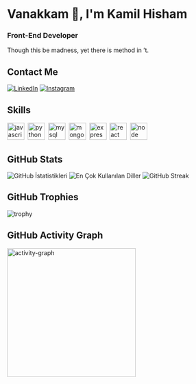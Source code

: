 # Vanakkam 👋, I'm Kamil Hisham
### Front-End Developer

Though this be madness, yet there is method in ’t.

## Contact Me
<p><a href="www.linkedin.com/in/kamilhisham" target="_blank"><img src="https://img.shields.io/badge/LinkedIn-%230077B5.svg?&style=flat-square&logo=linkedin&logoColor=white" alt="LinkedIn"></a> <a href="www.instagram.com/hichooz._" target="_blank"><img src="https://img.shields.io/badge/Instagram-%23E4405F.svg?&style=flat-square&logo=instagram&logoColor=white" alt="Instagram"></a> </p>

## Skills

<p align="left">
<img src="https://cdn.jsdelivr.net/gh/devicons/devicon/icons/javascript/javascript-original.svg" alt="javascript" width="40" height="40"/>&nbsp;
<img src="https://cdn.jsdelivr.net/gh/devicons/devicon/icons/python/python-original.svg" alt="python" width="40" height="40"/>&nbsp;
<img src="https://cdn.jsdelivr.net/gh/devicons/devicon/icons/mysql/mysql-original.svg" alt="mysql" width="40" height="40"/>&nbsp;
<img src="https://cdn.jsdelivr.net/gh/devicons/devicon/icons/mongodb/mongodb-original.svg" alt="mongodb" width="40" height="40"/>&nbsp;
<img src="https://cdn.jsdelivr.net/gh/devicons/devicon/icons/express/express-original.svg" alt="express" width="40" height="40"/>&nbsp;
<img src="https://cdn.jsdelivr.net/gh/devicons/devicon/icons/react/react-original.svg" alt="react" width="40" height="40"/>&nbsp;
<img src="https://cdn.jsdelivr.net/gh/devicons/devicon/icons/nodejs/nodejs-original.svg" alt="node" width="40" height="40"/>&nbsp;
</p>

## GitHub Stats

<img src="https://github-readme-stats.vercel.app/api?username=kamilhisham3124&show_icons=true&count_private=true&theme=null" alt="GitHub İstatistikleri" />

<img src="https://github-readme-stats.vercel.app/api/top-langs/?username=kamilhisham3124&layout=compact&theme=null" alt="En Çok Kullanılan Diller" />

<img src="https://github-readme-streak-stats.herokuapp.com/?user=kamilhisham3124&theme=null" alt="GitHub Streak" />

## GitHub Trophies

<img src="https://github-profile-trophy.vercel.app/?username=kamilhisham3124" alt="trophy" />

## GitHub Activity Graph

<img src="https://github-readme-activity-graph.vercel.app/graph?username=kamilhisham3124&radius=16&theme=github&area=true&order=5" height="300" alt="activity-graph" />

